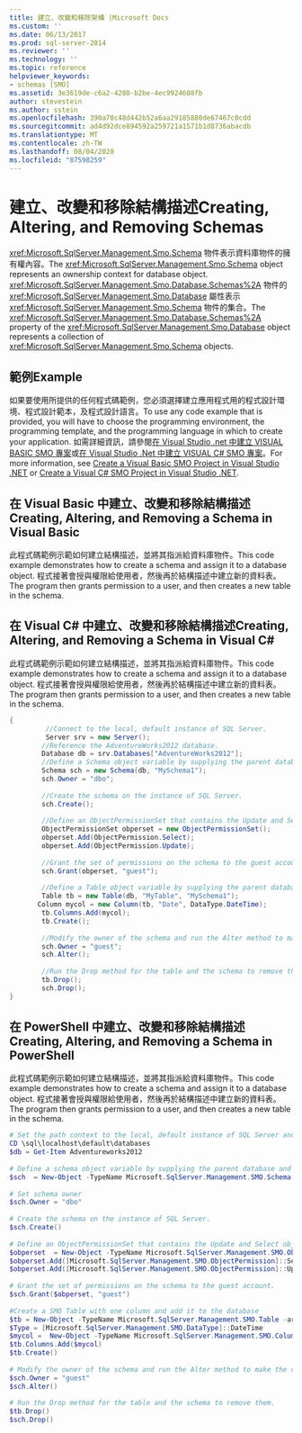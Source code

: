 ```yaml
---
title: 建立、改變和移除架構 |Microsoft Docs
ms.custom: ''
ms.date: 06/13/2017
ms.prod: sql-server-2014
ms.reviewer: ''
ms.technology: ''
ms.topic: reference
helpviewer_keywords:
- schemas [SMO]
ms.assetid: 3e3619de-c6a2-4280-b2be-4ec9924608fb
author: stevestein
ms.author: sstein
ms.openlocfilehash: 390a70c48d442b52a6aa29185880de67467c0cdd
ms.sourcegitcommit: ad4d92dce894592a259721a1571b1d8736abacdb
ms.translationtype: MT
ms.contentlocale: zh-TW
ms.lasthandoff: 08/04/2020
ms.locfileid: "87598259"
---
```

# <a name="creating-altering-and-removing-schemas"></a><span data-ttu-id="e36d5-102">建立、改變和移除結構描述</span><span class="sxs-lookup"><span data-stu-id="e36d5-102">Creating, Altering, and Removing Schemas</span></span>
  <span data-ttu-id="e36d5-103"><xref:Microsoft.SqlServer.Management.Smo.Schema> 物件表示資料庫物件的擁有權內容。</span><span class="sxs-lookup"><span data-stu-id="e36d5-103">The <xref:Microsoft.SqlServer.Management.Smo.Schema> object represents an ownership context for database object.</span></span> <span data-ttu-id="e36d5-104"><xref:Microsoft.SqlServer.Management.Smo.Database.Schemas%2A> 物件的 <xref:Microsoft.SqlServer.Management.Smo.Database> 屬性表示 <xref:Microsoft.SqlServer.Management.Smo.Schema> 物件的集合。</span><span class="sxs-lookup"><span data-stu-id="e36d5-104">The <xref:Microsoft.SqlServer.Management.Smo.Database.Schemas%2A> property of the <xref:Microsoft.SqlServer.Management.Smo.Database> object represents a collection of <xref:Microsoft.SqlServer.Management.Smo.Schema> objects.</span></span>  
  
## <a name="example"></a><span data-ttu-id="e36d5-105">範例</span><span class="sxs-lookup"><span data-stu-id="e36d5-105">Example</span></span>  
 <span data-ttu-id="e36d5-106">如果要使用所提供的任何程式碼範例，您必須選擇建立應用程式用的程式設計環境、程式設計範本，及程式設計語言。</span><span class="sxs-lookup"><span data-stu-id="e36d5-106">To use any code example that is provided, you will have to choose the programming environment, the programming template, and the programming language in which to create your application.</span></span> <span data-ttu-id="e36d5-107">如需詳細資訊，請參閱[在 Visual Studio .net 中建立 VISUAL BASIC SMO 專案](../../../database-engine/dev-guide/create-a-visual-basic-smo-project-in-visual-studio-net.md)或[在 Visual Studio .Net 中建立 VISUAL C&#35; SMO 專案](../how-to-create-a-visual-csharp-smo-project-in-visual-studio-net.md)。</span><span class="sxs-lookup"><span data-stu-id="e36d5-107">For more information, see [Create a Visual Basic SMO Project in Visual Studio .NET](../../../database-engine/dev-guide/create-a-visual-basic-smo-project-in-visual-studio-net.md) or [Create a Visual C&#35; SMO Project in Visual Studio .NET](../how-to-create-a-visual-csharp-smo-project-in-visual-studio-net.md).</span></span>  
  
## <a name="creating-altering-and-removing-a-schema-in-visual-basic"></a><span data-ttu-id="e36d5-108">在 Visual Basic 中建立、改變和移除結構描述</span><span class="sxs-lookup"><span data-stu-id="e36d5-108">Creating, Altering, and Removing a Schema in Visual Basic</span></span>  
 <span data-ttu-id="e36d5-109">此程式碼範例示範如何建立結構描述，並將其指派給資料庫物件。</span><span class="sxs-lookup"><span data-stu-id="e36d5-109">This code example demonstrates how to create a schema and assign it to a database object.</span></span> <span data-ttu-id="e36d5-110">程式接著會授與權限給使用者，然後再於結構描述中建立新的資料表。</span><span class="sxs-lookup"><span data-stu-id="e36d5-110">The program then grants permission to a user, and then creates a new table in the schema.</span></span>  
  
<!-- TODO: review snippet reference  [!CODE [SMO How to#SMO_VBSchemas1](SMO How to#SMO_VBSchemas1)]  -->  
  
## <a name="creating-altering-and-removing-a-schema-in-visual-c"></a><span data-ttu-id="e36d5-111">在 Visual C# 中建立、改變和移除結構描述</span><span class="sxs-lookup"><span data-stu-id="e36d5-111">Creating, Altering, and Removing a Schema in Visual C#</span></span>  
 <span data-ttu-id="e36d5-112">此程式碼範例示範如何建立結構描述，並將其指派給資料庫物件。</span><span class="sxs-lookup"><span data-stu-id="e36d5-112">This code example demonstrates how to create a schema and assign it to a database object.</span></span> <span data-ttu-id="e36d5-113">程式接著會授與權限給使用者，然後再於結構描述中建立新的資料表。</span><span class="sxs-lookup"><span data-stu-id="e36d5-113">The program then grants permission to a user, and then creates a new table in the schema.</span></span>  
  
```csharp
{  
         //Connect to the local, default instance of SQL Server.   
         Server srv = new Server();   
        //Reference the AdventureWorks2012 database.   
        Database db = srv.Databases["AdventureWorks2012"];   
        //Define a Schema object variable by supplying the parent database and name arguments in the constructor.   
        Schema sch = new Schema(db, "MySchema1");   
        sch.Owner = "dbo";   
  
        //Create the schema on the instance of SQL Server.   
        sch.Create();   
  
        //Define an ObjectPermissionSet that contains the Update and Select object permissions.   
        ObjectPermissionSet obperset = new ObjectPermissionSet();   
        obperset.Add(ObjectPermission.Select);   
        obperset.Add(ObjectPermission.Update);   
  
        //Grant the set of permissions on the schema to the guest account.   
        sch.Grant(obperset, "guest");   
  
        //Define a Table object variable by supplying the parent database, name and schema arguments in the constructor.   
        Table tb = new Table(db, "MyTable", "MySchema1");   
       Column mycol = new Column(tb, "Date", DataType.DateTime);   
        tb.Columns.Add(mycol);   
        tb.Create();   
  
        //Modify the owner of the schema and run the Alter method to make the change on the instance of SQL Server.   
        sch.Owner = "guest";   
        sch.Alter();   
  
        //Run the Drop method for the table and the schema to remove them.   
        tb.Drop();   
        sch.Drop();   
}  
```  
  
## <a name="creating-altering-and-removing-a-schema-in-powershell"></a><span data-ttu-id="e36d5-114">在 PowerShell 中建立、改變和移除結構描述</span><span class="sxs-lookup"><span data-stu-id="e36d5-114">Creating, Altering, and Removing a Schema in PowerShell</span></span>  
 <span data-ttu-id="e36d5-115">此程式碼範例示範如何建立結構描述，並將其指派給資料庫物件。</span><span class="sxs-lookup"><span data-stu-id="e36d5-115">This code example demonstrates how to create a schema and assign it to a database object.</span></span> <span data-ttu-id="e36d5-116">程式接著會授與權限給使用者，然後再於結構描述中建立新的資料表。</span><span class="sxs-lookup"><span data-stu-id="e36d5-116">The program then grants permission to a user, and then creates a new table in the schema.</span></span>  
  
```powershell
# Set the path context to the local, default instance of SQL Server and get a reference to AdventureWorks2012  
CD \sql\localhost\default\databases  
$db = Get-Item Adventureworks2012  
  
# Define a schema object variable by supplying the parent database and name arguments in the constructor.
$sch  = New-Object -TypeName Microsoft.SqlServer.Management.SMO.Schema -argumentlist $db, "MySchema1"  
  
# Set schema owner  
$sch.Owner = "dbo"
  
# Create the schema on the instance of SQL Server.
$sch.Create()  
  
# Define an ObjectPermissionSet that contains the Update and Select object permissions.
$obperset  = New-Object -TypeName Microsoft.SqlServer.Management.SMO.ObjectPermissionSet  
$obperset.Add([Microsoft.SqlServer.Management.SMO.ObjectPermission]::Select)  
$obperset.Add([Microsoft.SqlServer.Management.SMO.ObjectPermission]::Update)  
  
# Grant the set of permissions on the schema to the guest account.
$sch.Grant($obperset, "guest")  
  
#Create a SMO Table with one column and add it to the database  
$tb = New-Object -TypeName Microsoft.SqlServer.Management.SMO.Table -argumentlist $db, "MyTable", "MySchema1"  
$Type = [Microsoft.SqlServer.Management.SMO.DataType]::DateTime  
$mycol =  New-Object -TypeName Microsoft.SqlServer.Management.SMO.Column -argumentlist $tb,"Date", $Type  
$tb.Columns.Add($mycol)  
$tb.Create()
  
# Modify the owner of the schema and run the Alter method to make the change on the instance of SQL Server.
$sch.Owner = "guest"  
$sch.Alter()  
  
# Run the Drop method for the table and the schema to remove them.
$tb.Drop()  
$sch.Drop()  
```
